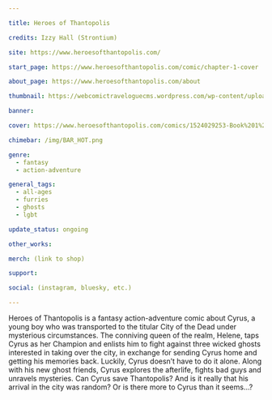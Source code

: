 ```yaml
---

title: Heroes of Thantopolis

credits: Izzy Hall (Strontium)

site: https://www.heroesofthantopolis.com/

start_page: https://www.heroesofthantopolis.com/comic/chapter-1-cover

about_page: https://www.heroesofthantopolis.com/about

thumbnail: https://webcomictraveloguecms.wordpress.com/wp-content/uploads/2024/09/300x250_heroesofthantopolis.png

banner:

cover: https://www.heroesofthantopolis.com/comics/1524029253-Book%201%20cover%20for%20web.png

chimebar: /img/BAR_HOT.png

genre: 
  - fantasy
  - action-adventure

general_tags: 
  - all-ages
  - furries
  - ghosts
  - lgbt

update_status: ongoing

other_works:

merch: (link to shop)

support:

social: (instagram, bluesky, etc.)

---
```


Heroes of Thantopolis is a fantasy action-adventure comic about Cyrus, a young boy who was transported to the titular City of the Dead under mysterious circumstances. The conniving queen of the realm, Helene, taps Cyrus as her Champion and enlists him to fight against three wicked ghosts interested in taking over the city, in exchange for sending Cyrus home and getting his memories back. Luckily, Cyrus doesn’t have to do it alone. Along with his new ghost friends, Cyrus explores the afterlife, fights bad guys and unravels mysteries. Can Cyrus save Thantopolis? And is it really that his arrival in the city was random? Or is there more to Cyrus than it seems…?